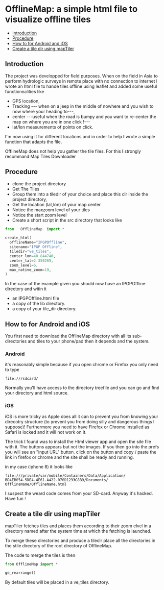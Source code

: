 # OfflineMap: a simple html file to visualize offline tiles


* [Introduction](##introduction)
* [Procedure](##Procedure)
* [How to for Android and iOS](##How-to-for-Android-and-iOS)
* [Create a tile dir using mapTiler](##Create-a-tile-dir-using-mapTiler)




## Introduction

The project was developped for field purposes. When on the field in Asia to perform hydrologic surveys in remote place with no connection to internet I wrote an html file to hande tiles offline using leaflet and added some useful functionnalities like
 * GPS location,
 * Tracking --- when on a jeep in the middle of nowhere and you wish to now where your heading to---,
 * center ---useful when the road is bumpy and you want to re-center the map on where you are in one click !---
 * lat/lon measurements of points on click.

I'm now using it for different locations and in order to help I wrote a simple function that adapts the file.

OfflineMap does not help you gather the tile files. For this I strongly recommand Map Tiles Downloader


## Procedure

* clone the project directory
* Get The Tiles
* Group them into a tiledir of your choice and place this dir inside the project directory,
* Get the location (lat,lon) of your map center
* Notice the maxzoom level of your tiles
* Notice the start zoom level
* Create a short script in the src directory that looks like

```python
from   OfflineMap  import *

create_html(
  offlineName="IPGPOffline",
  sitename="IPGP Offline",
  tiledir="ve_tiles",
  center_lon=48.844740,
  center_lat=2.356265,
  zoom_level=6,
  max_native_zoom=19,
)
```
In the case of the example given you should now have an IPGPOffline directory and witin it
* an IPGPOffline.html file
* a copy of the lib directory.
* a copy of your tile_dir directory.


## How to for Android and iOS

You first need to download the OfflineMap directory with all its sub-directories and tiles to your phone/pad  then it depends and the system.


### Android
it's reasonably simple because if you open chrome or Firefox you only need to type

```
file:///sdcard/
```

Normally you'll have access to the directory treefile and you can go and find your directory and html source.

### iOS

iOS is more tricky as Apple does all it can to prevent you from knowing your direcotry structure (to prevent you from doing silly and dangerous things I suppose)! Furthermore you need to have FIrefox or Chrome installed as Safari is locked and it will not work on it.

The trick I found was to install the Html viewer app and open the site file with it. The buttons appears but not the images. If you then go into the prefs you will see an "input URL" button. click on the button and copy / paste the link in firefox or chrome and the site shall be ready and running.

in my case (iphone 8) it looks like
```
file:///private/var/mobile/Containers/Data/Application/
BD4EB054-5DE4-4E61-A422-070D1233C8B9/Documents/
OfflineName/OfflineName.html
```
I suspect the weard code comes from your SD-card.  Anyway it's hacked. Have fun !


## Create a tile dir using mapTiler

mapTiler fetches tiles and places them according to their zoom elvel in a directory named after the system time at which the fetching is launched.  

To merge these directories and produce a tiledir place all the directories in the stile directory of the root directory of OfflineMap.

The code to merge the tiles is then

```python
from OfflineMap import *

ge_rearrange()
```

By default tiles will be placed in a ve_tiles directory.
